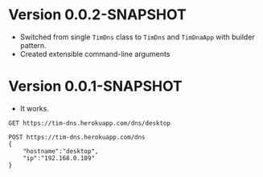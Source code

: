 # Version 0.0.2-SNAPSHOT

- Switched from single `TimDns` class to `TimDns` and `TimDnaApp` with builder pattern.
- Created extensible command-line arguments

# Version 0.0.1-SNAPSHOT

- It works.

```
GET https://tim-dns.herokuapp.com/dns/desktop

POST https://tim-dns.herokuapp.com/dns
{
    "hostname":"desktop",
    "ip":"192.168.0.109"
}
```
